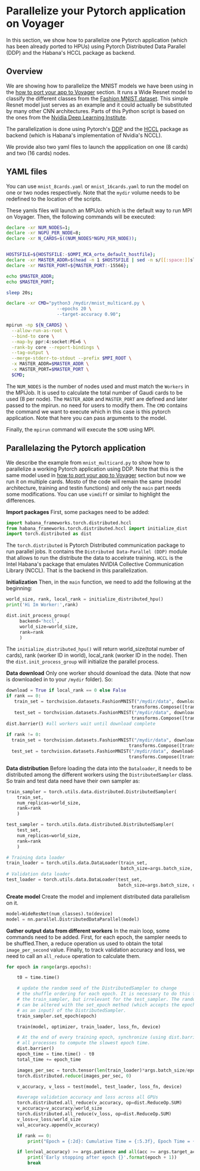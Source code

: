 # Parallelize your Pytorch application on Voyager
In this section, we show how to parallelize one Pytorch application (which has been already ported to HPUs) using Pytorch Distributed Data Parallel (DDP) and the Habana's HCCL package as backend.

## Overview
We are showing how to parallelize the MNIST models we have been using in the [how to port your app to Voyager](/PyTorch/examples/port_mnist) section. It runs a Wide Resnet model to classify the different classes from the [Fashion MNIST dataset](https://github.com/zalandoresearch/fashion-mnist). This simple Resnet model just serves as an example and it could actually be substituted by many other CNN architectures. Parts of this Python script is based on the ones from the [Nvidia Deep Learning Institute](https://www.nvidia.com/en-us/training/).

The parallelization is done using Pytorch's [DDP](https://pytorch.org/tutorials/intermediate/ddp_tutorial.html) and the [HCCL](https://docs.habana.ai/en/latest/API_Reference_Guides/HCCL_APIs/index.html) package as backend (which is Habana's implementation of Nvidia's NCCL).

We provide also two yaml files to launch the appplication on one (8 cards) and two (16 cards) nodes.

## YAML files
You can use  `mnist_8cards.yaml` or `mnist_16cards.yaml` to run the model on one or two nodes respectively. Note that the `mydir` volume needs to be redefined to the location of the scripts.

These yamls files will launch an MPIJob which is the default way to run MPI on Voyager. Then, the following commands will be executed:
```bash
declare -xr NUM_NODES=1;
declare -xr NGPU_PER_NODE=8;
declare -xr N_CARDS=$((NUM_NODES*NGPU_PER_NODE));


HOSTSFILE=${HOSTSFILE:-$OMPI_MCA_orte_default_hostfile};
declare -xr MASTER_ADDR=$(head -n 1 $HOSTSFILE | sed -n s/[[:space:]]slots.*//p);
declare -xr MASTER_PORT=${MASTER_PORT:-15566};

echo $MASTER_ADDR;
echo $MASTER_PORT;

sleep 20s;

declare -xr CMD="python3 /mydir/mnist_multicard.py \
                   --epochs 20 \
                   --target-accuracy 0.90";

mpirun -np ${N_CARDS} \
  --allow-run-as-root \
  --bind-to core \
  --map-by ppr:4:socket:PE=6 \
  -rank-by core --report-bindings \
  --tag-output \
  --merge-stderr-to-stdout --prefix $MPI_ROOT \
  -x MASTER_ADDR=$MASTER_ADDR \
  -x MASTER_PORT=$MASTER_PORT \
  $CMD;
```
The `NUM_NODES` is the number of nodes used and must match the `Workers` in the MPIJob. It is used to calculate the total number of Gaudi cards to be used (8 per node). The `MASTER_ADDR` and `MASTER_PORT` are defined and later passed to the mpirun. no need for users to modify them.
The `CMD` contains the command we want to execute which in this case is this pytorch application. Note that here you can pass arguments to the model.

Finally, the `mpirun` command will execute the `$CMD` using MPI.

## Parallelazing the Pytorch application
We describe the example from `mnist_multicard.py` to show how to parallelize a working Pytorch application using DDP. Note that this is the same model used in [how to port your app to Voyager](/PyTorch/examples/port_mnist) section but now we run it on multiple cards. Mosto of the code will remain the same (model architecture, training and testin functions) and only the `main` part needs some modifications. You can use `vimdiff` or similar to highlight the differences.

**Import packages**
First, some packages need to be added:
```python
import habana_frameworks.torch.distributed.hccl
from habana_frameworks.torch.distributed.hccl import initialize_dist
import torch.distributed as dist
```
The `torch.distributed` is Pytorch Distributed communication package to run parallel jobs. It contains the `Distributed Data-Parallel (DDP)` module that allows to run the distribute the data to accelrate training.
`HCCL` is the Intel Habana's package that emulates NVIDIA Collective Communication Library (NCCL). That is the backend in this parallelization.

**Initialization**
Then, in the `main` function, we need to add the following at the beginning:
```python
world_size, rank, local_rank = initialize_distributed_hpu()
print('Hi Im Worker:',rank)  

dist.init_process_group(
     backend='hccl',
     world_size=world_size,
     rank=rank
     )
```
The `initialize_distributed_hpu()` will return world_size(total number of cards), rank (worker ID in world), local_rank (worker ID in the node). Then the `dist.init_process_group` will initialize the parallel process.

**Data download**
Only one worker should download the data. (Note that now is downloaded in to your `/mydir` folder). So:
```python
download = True if local_rank == 0 else False
if rank == 0:
   train_set = torchvision.datasets.FashionMNIST("/mydir/data", download=download, transform=
                                               transforms.Compose([transforms.ToTensor()]))
   test_set = torchvision.datasets.FashionMNIST("/mydir/data", download=download, train=False, transform=
                                               transforms.Compose([transforms.ToTensor()]))  
dist.barrier() #all workers wait until download complete
                                                                      
if rank != 0:
  train_set = torchvision.datasets.FashionMNIST("/mydir/data", download=download, transform=
                                              transforms.Compose([transforms.ToTensor()]))
  test_set = torchvision.datasets.FashionMNIST("/mydir/data", download=download, train=False, transform=
                                              transforms.Compose([transforms.ToTensor()]))   
```
**Data distribution**
Before loading the data into the `Dataloader`, it needs to be distributed among the different workers using the `DistributedSampler` class. So train and test data need have their own sampler as: 

```python
train_sampler = torch.utils.data.distributed.DistributedSampler(
    train_set,
    num_replicas=world_size,
    rank=rank
    )

test_sampler = torch.utils.data.distributed.DistributedSampler(
    test_set,
    num_replicas=world_size,
    rank=rank
    )

# Training data loader
train_loader = torch.utils.data.DataLoader(train_set,
                                           batch_size=args.batch_size, drop_last=True, sampler=train_sampler)
# Validation data loader
test_loader = torch.utils.data.DataLoader(test_set,
                                          batch_size=args.batch_size, drop_last=True, sampler=test_sampler)
```

**Create model**
Create the model and implement distributed data parallelism on it.
```python
model=WideResNet(num_classes).to(device)
model = nn.parallel.DistributedDataParallel(model)
```

**Gather output data from different workers**
In the main loop, some commands need to be added. First, for each epoch, the sampler needs to be shuffled.Then, a reduce operation us used to obtain the total `image_per_second` value. Finally, to track validation accuracy and loss, we need to call an `all_reduce` operation to calculate them.
```python
for epoch in range(args.epochs):

    t0 = time.time()

    # update the random seed of the DistributedSampler to change
    # the shuffle ordering for each epoch. It is necessary to do this for
    # the train_sampler, but irrelevant for the test_sampler. The random seed
    # can be altered with the set_epoch method (which accepts the epoch number
    # as an input) of the DistributedSampler. 
    train_sampler.set_epoch(epoch)

    train(model, optimizer, train_loader, loss_fn, device)

    # At the end of every training epoch, synchronize (using dist.barrier())
    # all processes to compute the slowest epoch time. 
    dist.barrier()
    epoch_time = time.time() - t0
    total_time += epoch_time

    images_per_sec = torch.tensor(len(train_loader)*args.batch_size/epoch_time).to(device)
    torch.distributed.reduce(images_per_sec, 0)

    v_accuracy, v_loss = test(model, test_loader, loss_fn, device)

    #average validation accuracy and loss across all GPUs
    torch.distributed.all_reduce(v_accuracy, op=dist.ReduceOp.SUM)
    v_accuracy=v_accuracy/world_size
    torch.distributed.all_reduce(v_loss, op=dist.ReduceOp.SUM)
    v_loss=v_loss/world_size
    val_accuracy.append(v_accuracy)

    if rank == 0:
        print("Epoch = {:2d}: Cumulative Time = {:5.3f}, Epoch Time = {:5.3f}, Images/sec = {}, Validation Loss = {:5.3f}, Validation Accuracy = {:5.3f}".format(epoch+1, total_time, epoch_time, images_per_sec, v_loss, val_accuracy[-1]))

    if len(val_accuracy) >= args.patience and all(acc >= args.target_accuracy for acc in val_accuracy[-args.patience:]):
        print('Early stopping after epoch {}'.format(epoch + 1))
        break

```
